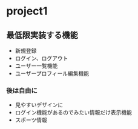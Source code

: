 # project1
## 最低限実装する機能
- 新規登録  
- ログイン、ログアウト　　
- ユーザー一覧機能　　
- ユーザープロフィール編集機能　　
### 後は自由に
- 見やすいデザインに　　
- ログイン機能があるのでみたい情報だけ表示機能
- スポーツ情報
